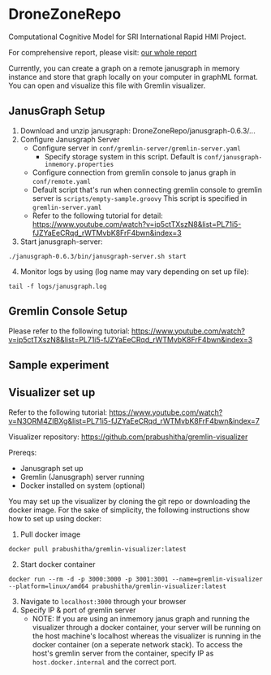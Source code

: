 # DroneZoneRepo
Computational Cognitive Model for SRI International Rapid HMI Project.

For comprehensive report, please visit: [our whole report](https://docs.google.com/document/d/1rAn4TXmaScVNEqnr7aFDAPqqnrVPQ1nMZRinSNoRgnY/edit?usp=sharing)

Currently, you can create a graph on a remote janusgraph in memory instance and store that graph locally on your 
computer in graphML format. You can open and visualize this file with Gremlin visualizer.

## JanusGraph Setup


1. Download and unzip janusgraph: 
   DroneZoneRepo/janusgraph-0.6.3/...
2. Configure Janusgraph Server
   - Configure server in ```conf/gremlin-server/gremlin-server.yaml```
     - Specify storage system in this script. Default is ```conf/janusgraph-inmemory.properties```
   - Configure connection from gremlin console to janus graph in ```conf/remote.yaml```
   - Default script that's run when connecting gremlin console to gremlin server is ```scripts/empty-sample.groovy``` 
This script is specified in ```gremlin-server.yaml```
   - Refer to the following tutorial for detail: 
https://www.youtube.com/watch?v=ip5ctTXszN8&list=PL71i5-fJZYaEeCRqd_rWTMvbK8FrF4bwn&index=3
3. Start janusgraph-server:
```
./janusgraph-0.6.3/bin/janusgraph-server.sh start
```
4. Monitor logs by using (log name may vary depending on set up file):
```
tail -f logs/janusgraph.log
```


## Gremlin Console Setup
Please refer to the following tutorial: 
https://www.youtube.com/watch?v=ip5ctTXszN8&list=PL71i5-fJZYaEeCRqd_rWTMvbK8FrF4bwn&index=3



## Sample experiment



## Visualizer set up
Refer to the following tutorial: https://www.youtube.com/watch?v=N3ORM4ZIBXg&list=PL71i5-fJZYaEeCRqd_rWTMvbK8FrF4bwn&index=7

Visualizer repository: https://github.com/prabushitha/gremlin-visualizer

Prereqs:
- Janusgraph set up
- Gremlin (Janusgraph) server running
- Docker installed on system (optional)

You may set up the visualizer by cloning the git repo or downloading the docker image. For the sake of simplicity, the following
instructions show how to set up using docker:

1. Pull docker image
```
docker pull prabushitha/gremlin-visualizer:latest
```
2. Start docker container
```
docker run --rm -d -p 3000:3000 -p 3001:3001 --name=gremlin-visualizer --platform=linux/amd64 prabushitha/gremlin-visualizer:latest
```
3. Navigate to ```localhost:3000``` through your browser
4. Specify IP & port of gremlin server
   - NOTE: If you are using an inmemory janus graph and running the visualizer through a docker container, your server 
will be running on the host machine's localhost whereas the visualizer is running in the docker container (on a 
seperate network stack). To access the host's gremlin server from the container, specify IP as 
```host.docker.internal``` and the correct port.
